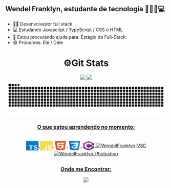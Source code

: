 ## Wendel Franklyn, estudante de tecnologia 👨🏻‍💻💻

- 👨‍💻 Desenvolvedor full stack 
- 💻 Estudando Javascript / TypeScript / CSS e HTML
- 🤔 Estou procurando ajuda para: Estágio de Full-Stack
- 😄 Pronomes: Ele / Dele
##


<h1 align="center">⚙Git Stats</h1>
<div align="center">
<a href="https://github.com/WendelFranklyn">
  <img height="180em" src="https://github-readme-stats.vercel.app/api?username=WendelFranklyn&theme=tokyonight&rank_icon=github&card_width=300&show_icons=true&bg_color=90,000000,040449"  />
  <img height="180em" src="https://github-readme-stats.vercel.app/api/top-langs/?username=WendelFranklyn&theme=tokyonight&layout=compact&langs_count=7&bg_color=90,000000,040449"/>
</div>

  <!-- Snake -->
<div align="center">
<picture>
  <source media="(prefers-color-scheme: dark)" srcset="https://raw.githubusercontent.com/WendelFranklyn/WendelFranklyn/output/github-contribution-grid-snake-dark.svg">
  <source media="(prefers-color-scheme: light)" srcset="https://raw.githubusercontent.com/WendelFranklyn/WendelFranklyn/output/github-contribution-grid-snake.svg">
  <img alt="github contribution grid snake animation" src="https://raw.githubusercontent.com/WendelFranklyn/WendelFranklyn/output/github-contribution-grid-snake.svg">
</picture>
</div>
   
  <h3 align="center">O que estou aprendendo no momento:</h3>
  <div align="center" style="display: inline_block"><br>
   <img align="center" alt="WendelFranklyn-Ts" height="30" width="40" src="https://raw.githubusercontent.com/devicons/devicon/master/icons/typescript/typescript-plain.svg"> 
  <img align="center" alt="WendelFranklyn-Js" height="30" width="40" src="https://raw.githubusercontent.com/devicons/devicon/master/icons/javascript/javascript-plain.svg">
  <img align="center" alt="WendelFranklyn-HTML" height="30" width="40" src="https://raw.githubusercontent.com/devicons/devicon/master/icons/html5/html5-original.svg">
  <img align="center" alt="WendelFranklyn-CSS" height="30" width="40" src="https://raw.githubusercontent.com/devicons/devicon/master/icons/css3/css3-original.svg">
  <img align="center" alt="WendelFranklyn-Csharp" height="30" width="40" src="https://raw.githubusercontent.com/devicons/devicon/master/icons/csharp/csharp-original.svg">
  <img align="center" alt="WendelFranklyn-VSC" height="30" width="40" src="https://cdn.jsdelivr.net/gh/devicons/devicon/icons/vscode/vscode-original.svg">
  <img align="center" alt="WendelFranklyn-Photoshop" height="30" width="40" src="https://cdn.jsdelivr.net/gh/devicons/devicon/icons/photoshop/photoshop-plain.svg">
</div>

  
##
<h3 align="center">Onde me Encontrar:</h3>
  <div align="center">
   <a href = "https://www.linkedin.com/in/wendel-franklyn-77932b1a7" target="_blank"><img src="https://img.shields.io/badge/-LinkedIn-%230077b5?style=for-the-badge&logo=linkedin&logoColor=white" targe="_blank"></a>
  </div>




  
